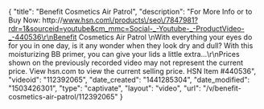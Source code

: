 {
    "title": "Benefit Cosmetics Air Patrol",
    "description": "For More Info or to Buy Now: http:\/\/www.hsn.com\/products\/seo\/7847981?rdr=1&sourceid=youtube&cm_mmc=Social-_-Youtube-_-ProductVideo-_-440536\r\nBenefit Cosmetics Air Patrol \nWith everything your eyes do for you in one day, is it any wonder when they look dry and dull? With this moisturizing BB primer, you can give your lids a little extra...\r\nPrices shown on the previously recorded video may not represent the current price.  View hsn.com to view the current selling price. HSN Item #440536",
    "videoid": "112392065",
    "date_created": "1441285304",
    "date_modified": "1503426301",
    "type": "captivate",
    "layout": "video",
    "url": "\/v\/benefit-cosmetics-air-patrol\/112392065"
}